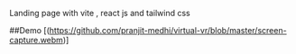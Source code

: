 Landing page with vite , react js and tailwind css

##Demo 
[(https://github.com/pranjit-medhi/virtual-vr/blob/master/screen-capture.webm)]
